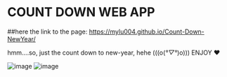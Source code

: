 # COUNT DOWN WEB APP

##here the link to the page: https://mylu004.github.io/Count-Down-NewYear/

hmm....so, just the count down to new-year, hehe (((o(*°▽°*)o))) ENJOY ❤

![image](https://github.com/MyLu004/Count-Down-NewYear/assets/114357581/5e0a92eb-0ddf-480a-89e0-731ea718e565)
![image](https://github.com/MyLu004/Count-Down-NewYear/assets/114357581/bcf76c03-4128-4262-b8eb-946e6260dd23)


